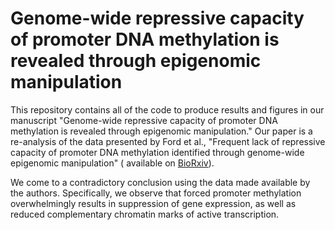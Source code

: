 # Genome-wide repressive capacity of promoter DNA methylation is revealed through epigenomic manipulation

This repository contains all of the code to produce results and figures in our 
manuscript "Genome-wide repressive capacity of promoter DNA methylation is revealed through epigenomic manipulation." Our paper is a re-analysis of the data presented by Ford et al., 
"Frequent lack of repressive capacity of promoter DNA methylation identified 
through genome-wide epigenomic manipulation" (
available on [BioRxiv](https://www.biorxiv.org/content/early/2017/09/20/170506)).

We come to a contradictory conclusion using the data made available by the 
authors. Specifically, we observe that forced promoter methylation overwhelmingly
results in suppression of gene expression, as well as reduced complementary 
chromatin marks of active transcription.

